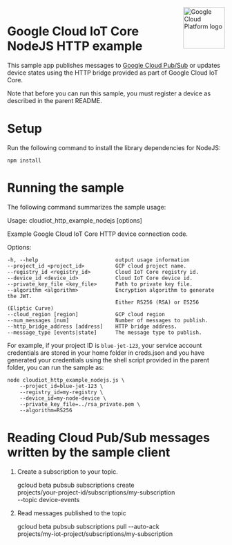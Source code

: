 <img src="https://avatars2.githubusercontent.com/u/2810941?v=3&s=96" alt="Google Cloud Platform logo" title="Google Cloud Platform" align="right" height="96" width="96"/>

# Google Cloud IoT Core NodeJS HTTP example

This sample app publishes messages to [Google Cloud Pub/Sub](pubsub) or updates
device states using the HTTP bridge provided as part of Google Cloud IoT Core.

Note that before you can run this sample, you must register a device as
described in the parent README.

[pubsub]: https://cloud.google.com/pubsub/docs
# Setup

Run the following command to install the library dependencies for NodeJS:

    npm install

# Running the sample

The following command summarizes the sample usage:

Usage: cloudiot_http_example_nodejs [options]

Example Google Cloud IoT Core HTTP device connection code.

Options:

    -h, --help                         output usage information
    --project_id <project_id>          GCP cloud project name.
    --registry_id <registry_id>        Cloud IoT Core registry id.
    --device_id <device_id>            Cloud IoT Core device id.
    --private_key_file <key_file>      Path to private key file.
    --algorithm <algorithm>            Encryption algorithm to generate the JWT.
                                       Either RS256 (RSA) or ES256 (Eliptic Curve)
    --cloud_region [region]            GCP cloud region
    --num_messages [num]               Number of messages to publish.
    --http_bridge_address [address]    HTTP bridge address.
    --message_type [events|state]      The message type to publish.

For example, if your project ID is `blue-jet-123`, your service account
credentials are stored in your home folder in creds.json and you have generated
your credentials using the shell script provided in the parent folder, you can
run the sample as:

    node cloudiot_http_example_nodejs.js \
        --project_id=blue-jet-123 \
        --registry_id=my-registry \
        --device_id=my-node-device \
        --private_key_file=../rsa_private.pem \
        --algorithm=RS256

# Reading Cloud Pub/Sub messages written by the sample client

1.  Create a subscription to your topic.

    gcloud beta pubsub subscriptions create \
    projects/your-project-id/subscriptions/my-subscription \
    --topic device-events

2.  Read messages published to the topic

    gcloud beta pubsub subscriptions pull --auto-ack \
    projects/my-iot-project/subscriptions/my-subscription

